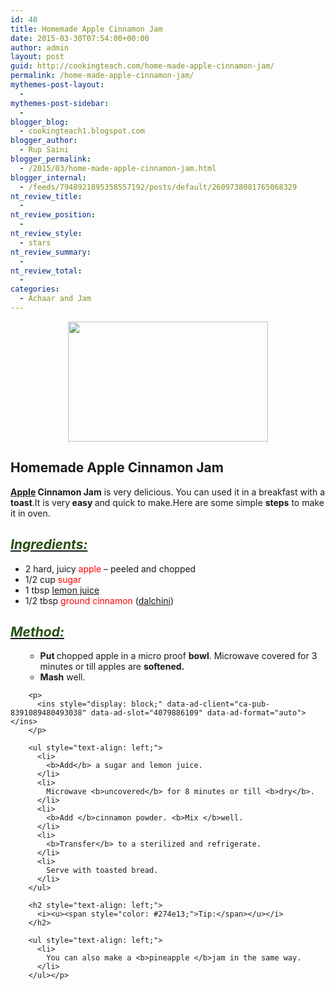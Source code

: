 ```yaml
---
id: 48
title: Homemade Apple Cinnamon Jam
date: 2015-03-30T07:54:00+00:00
author: admin
layout: post
guid: http://cookingteach.com/home-made-apple-cinnamon-jam/
permalink: /home-made-apple-cinnamon-jam/
mythemes-post-layout:
  - 
mythemes-post-sidebar:
  - 
blogger_blog:
  - cookingteach1.blogspot.com
blogger_author:
  - Rup Saini
blogger_permalink:
  - /2015/03/home-made-apple-cinnamon-jam.html
blogger_internal:
  - /feeds/7948921895358557192/posts/default/2609738081765068329
nt_review_title:
  - 
nt_review_position:
  - 
nt_review_style:
  - stars
nt_review_summary:
  - 
nt_review_total:
  - 
categories:
  - Achaar and Jam
---
```

<div dir="ltr" style="text-align: left;">
  <div style="clear: both; text-align: center;">
  </p>
  
  <div style="clear: both; text-align: center;">
    <a style="margin-left: 1em; margin-right: 1em;" href="http://1.bp.blogspot.com/-kP_WXwQonj8/VRV-eDlL0qI/AAAAAAAAAMg/5_Ha2riGdyw/s1600/Apple-Cinnamon-Jam_big.jpg"><img src="http://1.bp.blogspot.com/-kP_WXwQonj8/VRV-eDlL0qI/AAAAAAAAAMg/5_Ha2riGdyw/s1600/Apple-Cinnamon-Jam_big.jpg" alt="" width="320" height="192" border="0" /></a>
  </p>
  
  <h2 style="text-align: left;">
    Homemade Apple Cinnamon Jam
  </h2>
  
  <div style="text-align: left;">
    <b><a class="zem_slink" title="Apple juice" href="http://en.wikipedia.org/wiki/Apple_juice" target="_blank" rel="wikipedia">Apple</a> Cinnamon Jam</b> is very delicious. You can used it in a breakfast with a <b>toast</b>.It is very<b> easy </b>and quick to make.Here are some simple <b>steps</b> to make it in oven.
  </p>
  
  <h2 style="text-align: left;">
    <i><u><span style="color: #274e13;">Ingredients:</span></u></i>
  </h2>
  
  <ul style="text-align: left;">
    <li>
      2 hard, juicy<span style="color: red;"> apple</span> &#8211; peeled and chopped
    </li>
    <li>
      1/2 cup <span style="color: red;">sugar</span>
    </li>
    <li>
      1 tbsp <span style="color: red;"><a class="zem_slink" title="Lemonade" href="http://en.wikipedia.org/wiki/Lemonade" target="_blank" rel="wikipedia">lemon juice</a></span>
    </li>
    <li>
      1/2 tbsp <span style="color: red;">ground cinnamon</span> (<a class="zem_slink" title="Cinnamon" href="http://en.wikipedia.org/wiki/Cinnamon" target="_blank" rel="wikipedia">dalchini</a>)
    </li>
  </ul>
  
  <h2 style="text-align: left;">
    <i><u><span style="color: #274e13;">Method:</span></u></i>
  </h2>
  
  <ul style="text-align: left;">
    <ul style="text-align: left;">
      <li>
        <b>Put </b>chopped apple in a micro proof <b>bowl</b>. Microwave covered for 3 minutes or till apples are <b>softened.</b>
      </li>
      <li>
        <b>Mash</b> well.
      </li>
      <p>
        <!-- post --></ul> </ul> 
        
        <p>
          <ins style="display: block;" data-ad-client="ca-pub-8391089480493038" data-ad-slot="4079886109" data-ad-format="auto"></ins>
        </p>
        
        <ul style="text-align: left;">
          <li>
            <b>Add</b> a sugar and lemon juice.
          </li>
          <li>
            Microwave <b>uncovered</b> for 8 minutes or till <b>dry</b>.
          </li>
          <li>
            <b>Add </b>cinnamon powder. <b>Mix </b>well.
          </li>
          <li>
            <b>Transfer</b> to a sterilized and refrigerate.
          </li>
          <li>
            Serve with toasted bread.
          </li>
        </ul>
        
        <h2 style="text-align: left;">
          <i><u><span style="color: #274e13;">Tip:</span></u></i>
        </h2>
        
        <ul style="text-align: left;">
          <li>
            You can also make a <b>pineapple </b>jam in the same way.
          </li>
        </ul></p>